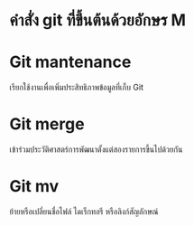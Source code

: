 # คำสั่ง git ที่ขึ้นต้นด้วยอักษร M
# Git mantenance
เรียกใช้งานเพื่อเพิ่มประสิทธิภาพข้อมูลที่เก็บ Git
# Git merge
เข้าร่วมประวัติศาสตร์การพัฒนาตั้งแต่สองรายการขึ้นไปด้วยกัน
# Git mv 
ย้ายหรือเปลี่ยนชื่อไฟล์ ไดเร็กทอรี หรือลิงก์สัญลักษณ์
